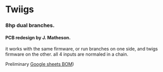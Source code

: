 
# Twiigs 

### 8hp dual branches.

#### PCB redesign by J. Matheson. 

it works with the same firmware, or run branches on one side, and twigs firmware on the other. all 4 inputs are normaled in a chain.

Preliminary
[Google sheets BOM](https://docs.google.com/spreadsheets/d/1e0ryTFbstz_2B8VaYx8k7Kd5Dau1KRNs4kl08Nsf-pE/edit?usp=sharing))